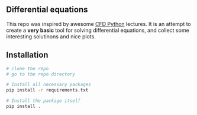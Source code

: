 Differential equations
----------------------
This repo was inspired by awesome [CFD Python](https://github.com/barbagroup/CFDPython) lectures. It is an attempt to create a **very basic** tool for solving differential equations, and collect some interesting solutinons and nice plots.


## Installation
```bash
# clone the repo
# go to the repo directory

# Install all necessary packages
pip install -r requirements.txt

# Install the package itself
pip install .
```